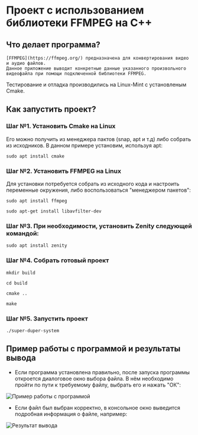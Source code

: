 # Проект с использованием библиотеки FFMPEG на C++
## Что делает программа?
    [FFMPEG](https://ffmpeg.org/) предназначена для конвертирования видео и аудио файлов.
    Данное приложение выводит конкретные данные указанного произвольного видеофайла при помощи подключенной библиотеки FFMPEG.
 
 Тестирование и отладка производились на Linux-Mint с установленым Cmake.

## Как запустить проект?
### Шаг №1. Установить Cmake на Linux
Его можно получить из менеджера пактов (snap, apt и т.д) либо собрать из исходников. В данном примере установим, используя apt:

```sudo apt install cmake```

### Шаг №2. Установить FFMPEG на Linux
Для установки потребуется собрать из исходного кода и настроить переменные окружения, либо воспользоваться "менеджером пакетов":

```sudo apt install ffmpeg```

```sudo apt-get install libavfilter-dev```

### Шаг №3. При необходимости, установить Zenity следующей командой:

```sudo apt install zenity```

### Шаг №4. Собрать готовый проект
```mkdir build```

```cd build```

```cmake ..```

```make```

### Шаг №5. Запустить проект
```./super-duper-system```

## Пример работы с программой и результаты вывода

- Если программа установлена правильно, после запуска программы откроется диалоговое окно выбора файла. В нём необходимо пройти по пути к требуемому файлу, выбрать его и нажать "ОК":

![Пример работы с программой](https://github.com/kairoun/super-duper-system/blob/main/images/image.jpg?raw=true)

- Если файл был выбран корректно, в консольное окно выведится подробная информация о файле, например:

![Результат вывода](https://github.com/kairoun/super-duper-system/blob/main/images/image.jpg?raw=true)
